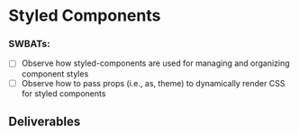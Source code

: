 # Styled Components

### SWBATs:

- [ ] Observe how styled-components are used for managing and organizing component styles
- [ ] Observe how to pass props (i.e., as, theme) to dynamically render CSS for styled components

## Deliverables
